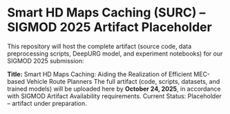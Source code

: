 
# Smart HD Maps Caching (SURC) – SIGMOD 2025 Artifact Placeholder
This repository will host the complete artifact (source code, data preprocessing scripts, DeepURG model, and experiment notebooks) for our SIGMOD 2025 submission:

**Title:** Smart HD Maps Caching: Aiding the Realization of Efficient MEC-based Vehicle Route Planners
The full artifact (code, scripts, datasets, and trained models) will be uploaded here by **October 24, 2025**, in accordance with SIGMOD Artifact Availability requirements.
Current Status: Placeholder – artifact under preparation.
